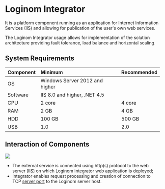 # Loginom Integrator

It is a platform component running as an application for Internet Information Services (IIS) and allowing for publication of the user's own web services.

The Loginom Integrator usage allows for implementation of the solution architecture providing fault tolerance, load balance and horizontal scaling.

## System Requirements

| Component | Minimum | Recommended |
|:--------- |:-------------|:------------- |
| OS | Windows Server 2012 and higher | |
| Software | IIS 8.0 and higher, .NET 4.5 | |
| CPU | 2 core | 4 core |
| RAM | 2 GB | 4 GB |
| HDD | 100 GB | 500 GB |
| USB | 1.0 | 2.0 |

## Interaction of Components

![](../images/service.svg)

* The external service is connected using http(s) protocol to the web server (IIS) on which Loginom Integrator web application is deployed;
* Integrator enables request processing and creation of connection to TCP [server port](../server/setup.md#parametry-loginom-server) to the Loginom server host.